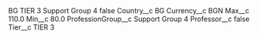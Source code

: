 <?xml version="1.0" encoding="UTF-8"?>
<CustomMetadata xmlns="http://soap.sforce.com/2006/04/metadata" xmlns:xsi="http://www.w3.org/2001/XMLSchema-instance" xmlns:xsd="http://www.w3.org/2001/XMLSchema">
    <label>BG TIER 3 Support Group 4</label>
    <protected>false</protected>
    <values>
        <field>Country__c</field>
        <value xsi:type="xsd:string">BG</value>
    </values>
    <values>
        <field>Currency__c</field>
        <value xsi:type="xsd:string">BGN</value>
    </values>
    <values>
        <field>Max__c</field>
        <value xsi:type="xsd:double">110.0</value>
    </values>
    <values>
        <field>Min__c</field>
        <value xsi:type="xsd:double">80.0</value>
    </values>
    <values>
        <field>ProfessionGroup__c</field>
        <value xsi:type="xsd:string">Support Group 4</value>
    </values>
    <values>
        <field>Professor__c</field>
        <value xsi:type="xsd:boolean">false</value>
    </values>
    <values>
        <field>Tier__c</field>
        <value xsi:type="xsd:string">TIER 3</value>
    </values>
</CustomMetadata>
